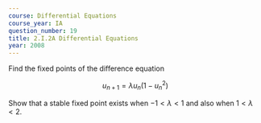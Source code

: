 ```yaml
---
course: Differential Equations
course_year: IA
question_number: 19
title: 2.I.2A Differential Equations
year: 2008
---
```



Find the fixed points of the difference equation

$$u_{n+1}=\lambda u_{n}\left(1-u_{n}^{2}\right)$$

Show that a stable fixed point exists when $-1<\lambda<1$ and also when $1<\lambda<2$.